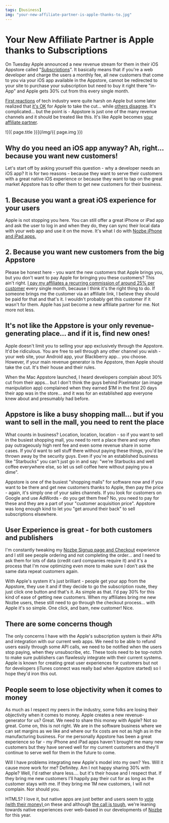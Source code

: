 ```yaml
---
tags: [business]
img: "your-new-affiliate-partner-is-apple-thanks-to.jpg"
---
```


# Your New Affiliate Partner is Apple thanks to Subscriptions


On Tuesday Apple announced a new revenue stream for them in their iOS Appstore called "[Subscriptions](http://www.apple.com/pr/library/2011/02/15appstore.html)". It basically means that if you're a web developer and charge the users a monthly fee, all new customers that come to you via your iOS app available in the Appstore, cannot be redirected to your site to purchase your subscription but need to buy it right there "in-App" and Apple gets 30% cut from this every single month.

[First reactions](http://techcrunch.com/2011/02/15/apple-in-app-subscriptions/) of tech industry were quite harsh on Apple but some later realized that [it's OK](http://techcrunch.com/2011/02/15/apple-ecosystem/) for Apple to take the cut... while [others disagree](http://thinkvitamin.com/web-industry/why-you-should-fight-apples-subscription-extortion/). It's complicated... but the point is - Appstore is just one of the many revenue channels and it should be treated like this. It's like Apple becomes [your affiliate partner](http://www.nozbe.com/affiliates).

<!--More-->

![{{ page.title }}](/img/{{ page.img }})

## Why do you need an iOS app anyway? Ah, right... because you want new customers!

Let's start off by asking yourself this question - why a developer needs an iOS app? It is for two reasons - because they want to serve their customers with a great native iOS experience or because they want to tap on the great market Appstore has to offer them to get new customers for their business.

## 1. Because you want a great iOS experience for your users

Apple is not stopping you here. You can still offer a great iPhone or iPad app and ask the user to log in and when they do, they can sync their local data with your web app and use it on the move. It's what I do with [Nozbe iPhone and iPad apps.](http://www.nozbe.com/iphone)

## 2. Because you want new customers from the big Appstore

Please be honest here - you want the new customers that Apple brings you, but you don't want to pay Apple for bringing you these customers? This ain't right. [I pay my affiliates a recurring commission of around 25% per customer](http://www.nozbe.com/affiliates) every single month, because I think it's the right thing to do. If someone brings me the customer via an affiliate link, I believe they should be paid for that and that's it. I wouldn't probably get this customer if it wasn't for them. Apple has just become a new affiliate partner for me. Not more not less.

## It's not like the Appstore is your only revenue-generating place... and if it is, find new ones!

Apple doesn't limit you to selling your app exclusively through the Appstore. It'd be ridiculous. You are free to sell through any other channel you wish - your web site, your Android app, your Blackberry app... you choose. However, if your main revenue generator is the Appstore, then Apple should take the cut. It's their house and their rules.

When the Mac Appstore launched, I heard developers complain about 30% cut from their apps... but I don't think the guys behind Pixelmator (an image manipulation app) complained when they earned $1M in the first 20 days their app was in the store... and it was for an established app everyone knew about and presumably had before.

## Appstore is like a busy shopping mall... but if you want to sell in the mall, you need to rent the place

What counts in business? Location, location, location - so if you want to sell in the busiest shopping mall, you need to rent a place there and very often pay outrageously high rent fee and even some revenue share in some cases. If you'd want to sell stuff there without paying these things, you'd be thrown away by the security guys. Even if you're an established business like "Starbucks" you can't just go in and say: "we're Starbucks and well coffee everywhere else, so let us sell coffee here without paying you a dime".

Appstore is one of the busiest "shopping malls" for software now and if you want to be there and get new customers thanks to Apple, then pay the price - again, it's simply one of your sales channels. If you look for customers on Google and use AdWords - do you get them free? No, you need to pay for these and they are a part of your "customer acquisition price". Appstore was long enough kind to let you "get around their back" to sell subscriptions elsewhere.

## User Experience is great - for both customers and publishers

I'm constantly tweaking my [Nozbe Signup page and Checkout](http://www.nozbe.com/signup) experience and I still see people ordering and not completing the order... and I need to ask them for lots of data (credit card companies require it) and it's a process that I'm now optimizing even more to make sure I don't ask the same data repeat customers again.

With Apple's system it's just brilliant - people get your app from the Appstore, they use it and if they decide to go the subscription route, they just click one button and that's it. As simple as that. I'd pay 30% for this kind of ease of getting new customers. When my affiliates bring me new Nozbe users, these still need to go through the checkout process... with Apple it's so simple. One click, and bam, new customer! Nice.

## There are some concerns though

The only concerns I have with the Apple's subscription system is their APIs and integration with our current web apps. We need to be able to refund users easily through some API calls, we need to be notified when the users stop paying, when they unsubscribe, etc. These tools need to be top-notch to make sure publishers can flawlessly integrate with their current systems. Apple is known for creating great user experiences for customers but not for developers (iTunes connect was really bad when Appstore started) so I hope they'd iron this out.

## People seem to lose objectivity when it comes to money

As much as I respect my peers in the industry, some folks are losing their objectivity when it comes to money. Apple creates a new revenue-generator for us? Great. We need to share this money with Apple? Not so great. Come on, this is not right. We are in the software business where we can set margins as we like and where our fix costs are not as high as in the manufacturing business. For me personally Appstore has been a great experience so far - my iPhone and iPad apps haven't brought me many new customers but they have served well for my current customers and they'll continue to serve well for them in the future to come.

Will I have problems integrating new Apple's model into my own? Yes. Will it cause more work for me? Definitey. Am I not happy sharing 30% with Apple? Well, I'd rather share less.... but it's their house and I respect that. If they bring me new customers I'll happily pay their cut for as long as the customer stays with me. If they bring me 1M new customers, I will not complain. Nor should you.

HTML5? I love it, but native apps are just better and users seem to [vote (with their money) ](/forget-crunchies-let-people-vote-with-money)on these and although [the call is tough](/playing-where-the-puck-is-going-to-be), we're leaning towards native experiences over web-based in our developments of [Nozbe](http://www.nozbe.com/blog) for this year.

  



[n]: https://michael.gratis/nozbe